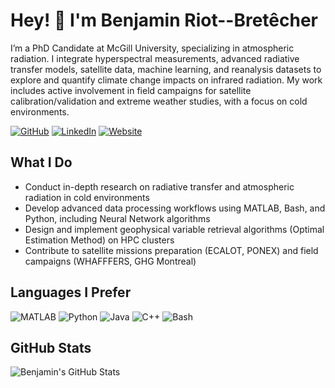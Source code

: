 # Hey! 👋 I'm Benjamin Riot--Bretêcher

I’m a PhD Candidate at McGill University, specializing in atmospheric radiation. I integrate hyperspectral measurements, advanced radiative transfer models, satellite data, machine learning, and reanalysis datasets to explore and quantify climate change impacts on infrared radiation. My work includes active involvement in field campaigns for satellite calibration/validation and extreme weather studies, with a focus on cold environments.

[![GitHub](https://img.shields.io/badge/GitHub-@binmenja-black)](https://github.com/binmenja)
[![LinkedIn](https://img.shields.io/badge/LinkedIn-@binmenja-blue)](https://www.linkedin.com/in/benjamin-rb)
[![Website](https://img.shields.io/badge/Website-@binmenja-red)](https://binmenja.github.io/)

## What I Do
- Conduct in-depth research on radiative transfer and atmospheric radiation in cold environments
- Develop advanced data processing workflows using MATLAB, Bash, and Python, including Neural Network algorithms
- Design and implement geophysical variable retrieval algorithms (Optimal Estimation Method) on HPC clusters
- Contribute to satellite missions preparation (ECALOT, PONEX) and field campaigns (WHAFFFERS, GHG Montreal)

## Languages I Prefer
![MATLAB](https://img.shields.io/badge/MATLAB-0076A8?style=for-the-badge&logo=mathworks&logoColor=white)
![Python](https://img.shields.io/badge/Python-3776AB?style=for-the-badge&logo=python&logoColor=white)
![Java](https://img.shields.io/badge/Java-007396?style=for-the-badge&logo=java&logoColor=white)
![C++](https://img.shields.io/badge/C++-00599C?style=for-the-badge&logo=cplusplus&logoColor=white)
![Bash](https://img.shields.io/badge/Bash-4EAA25?style=for-the-badge&logo=gnu-bash&logoColor=white)



## GitHub Stats
![Benjamin's GitHub Stats](https://github-readme-stats.vercel.app/api?username=binmenja&show_icons=true&theme=dark)

